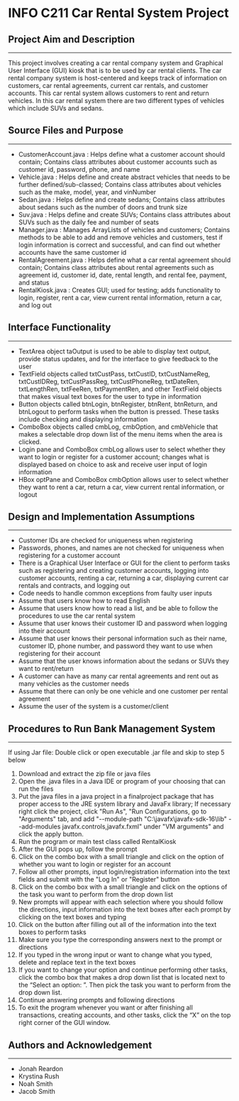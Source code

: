 # INFO C211 Car Rental System Project
## Project Aim and Description
***
This project involves creating a car rental company system and Graphical User Interface (GUI) kiosk that is to be used by car rental clients.  The car rental company system is host-centered and keeps track of information on customers, car rental agreements, current car rentals, and customer accounts.  This car rental system allows customers to rent and return vehicles.  In this car rental system there are two different types of vehicles which include SUVs and sedans.

## Source Files and Purpose
***
* CustomerAccount.java : Helps define what a customer account should contain; Contains class attributes about customer accounts such as customer id, password, phone, and name
* Vehicle.java : Helps define and create abstract vehicles that needs to be further defined/sub-classed; Contains class attributes about vehicles such as the make, model, year, and vinNumber
* Sedan.java : Helps define and create sedans; Contains class attributes about sedans such as the number of doors and trunk size
* Suv.java : Helps define and create SUVs; Contains class attributes about SUVs such as the daily fee and number of seats
* Manager.java : Manages ArrayLists of vehicles and customers; Contains methods to be able to add and remove vehicles and customers, test if login information is correct and successful, and can find out whether accounts have the same customer id
* RentalAgreement.java : Helps define what a car rental agreement should contain; Contains class attributes about rental agreements such as agreement id, customer id, date, rental length, and rental fee, payment, and status
* RentalKiosk.java : Creates GUI; used for testing; adds functionality to login, register, rent a car, view current rental information, return a car, and log out

## Interface Functionality
***
* TextArea object taOutput is used to be able to display text output, provide status updates, and for the interface to give feedback to the user
* TextField objects called txtCustPass, txtCustID, txtCustNameReg, txtCustIDReg, txtCustPassReg, txtCustPhoneReg, txtDateRen, txtLengthRen, txtFeeRen, txtPaymentRen, and other TextField objects that makes visual text boxes for the user to type in information
* Button objects called btnLogin, btnRegister, btnRent, btnReturn, and btnLogout to perform tasks when the button is pressed.  These tasks include checking and displaying information
* ComboBox objects called cmbLog, cmbOption, and cmbVehicle that makes a selectable drop down list of the menu items when the area is clicked.
* Login pane and ComboBox cmbLog allows user to select whether they want to login or register for a customer account;  changes what is displayed based on choice to ask and receive user input of login information
* HBox optPane and ComboBox cmbOption allows user to select whether they want to rent a car, return a car, view current rental information, or logout

## Design and Implementation Assumptions
***
* Customer IDs are checked for uniqueness when registering
* Passwords, phones, and names are not checked for uniqueness when registering for a customer account
* There is a Graphical User Interface or GUI for the client to perform tasks such as registering and creating customer accounts, logging into customer accounts, renting a car, returning a car, displaying current car rentals and contracts, and logging out
* Code needs to handle common exceptions from faulty user inputs
* Assume that users know how to read English
* Assume that users know how to read a list, and be able to follow the procedures to use the car rental system
* Assume that user knows their customer ID and password when logging into their account
* Assume that user knows their personal information such as their name, customer ID, phone number, and password they want to use when registering for their account
* Assume that the user knows information about the sedans or SUVs they want to rent/return
* A customer can have as many car rental agreements and rent out as many vehicles as the customer needs
* Assume that there can only be one vehicle and one customer per rental agreement
* Assume the user of the system is a customer/client

## Procedures to Run Bank Management System
***
If using Jar file: Double click or open executable .jar file and skip to step 5 below
1. Download and extract the zip file or java files
2. Open the .java files in a Java IDE or program of your choosing that can run the files
3. Put the java files in a java project in a finalproject package that has proper access to the JRE system library and JavaFx library; If necessary right click the project, click "Run As", "Run Configurations, go to "Arguments" tab, and add "--module-path "C:\javafx\javafx-sdk-16\lib" --add-modules javafx.controls,javafx.fxml" under "VM arguments" and click the apply button.
4. Run the program or main test class called RentalKiosk
5. After the GUI pops up, follow the prompt
6. Click on the combo box with a small triangle and click on the option of whether you want to login or register for an account
7. Follow all other prompts, input login/registration information into the text fields and submit with the "Log In" or "Register" button
8. Click on the combo box with a small triangle and click on the options of the task you want to perform from the drop down list
9. New prompts will appear with each selection where you should follow the directions, input information into the text boxes after each prompt by clicking on the text boxes and typing
10. Click on the button after filling out all of the information into the text boxes to perform tasks
11. Make sure you type the corresponding answers next to the prompt or directions
12. If you typed in the wrong input or want to change what you typed, delete and replace text in the text boxes
13. If you want to change your option and continue performing other tasks, click the combo box that makes a drop down list that is located next to the “Select an option: ”.  Then pick the task you want to perform from the drop down list.
14. Continue answering prompts and following directions
15. To exit the program whenever you want or after finishing all transactions, creating accounts, and other tasks, click the “X” on the top right corner of the GUI window.

## Authors and Acknowledgement
***
* Jonah Reardon
* Krystina Rush
* Noah Smith
* Jacob Smith

